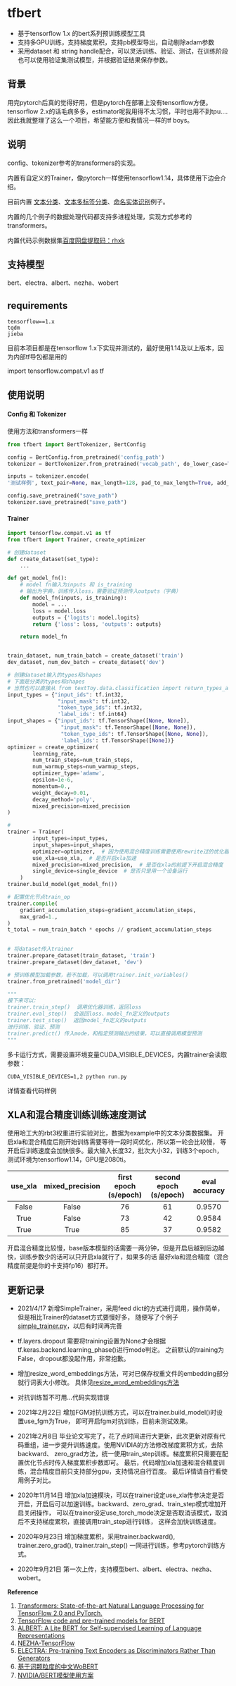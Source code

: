 # tfbert
- 基于tensorflow 1.x 的bert系列预训练模型工具
- 支持多GPU训练，支持梯度累积，支持pb模型导出，自动剔除adam参数
- 采用dataset 和 string handle配合，可以灵活训练、验证、测试，在训练阶段也可以使用验证集测试模型，并根据验证结果保存参数。

## 背景

用完pytorch后真的觉得好用，但是pytorch在部署上没有tensorflow方便。
tensorflow 2.x的话毛病多多，estimator呢我用得不太习惯，平时也用不到tpu....
因此我就整理了这么一个项目，希望能方便和我情况一样的tf boys。
## 说明


config、tokenizer参考的transformers的实现。

内置有自定义的Trainer，像pytorch一样使用tensorflow1.14，具体使用下边会介绍。

目前内置 [文本分类](run_classifier.py)、[文本多标签分类](run_element_extract.py)、[命名实体识别](run_ner.py)例子。

内置的几个例子的数据处理代码都支持多进程处理，实现方式参考的transformers。

内置代码示例数据集[百度网盘提取码：rhxk](https://pan.baidu.com/s/1lYy7BJdadT0LJfMSsKz6AA)
## 支持模型

bert、electra、albert、nezha、wobert

## requirements
```
tensorflow==1.x
tqdm
jieba
```
目前本项目都是在tensorflow 1.x下实现并测试的，最好使用1.14及以上版本，因为内部tf导包都是用的

import tensorflow.compat.v1 as tf

## **使用说明**
#### **Config 和 Tokenizer**
使用方法和transformers一样
```python
from tfbert import BertTokenizer, BertConfig

config = BertConfig.from_pretrained('config_path')
tokenizer = BertTokenizer.from_pretrained('vocab_path', do_lower_case=True)

inputs = tokenizer.encode(
'测试样例', text_pair=None, max_length=128, pad_to_max_length=True, add_special_tokens=True)

config.save_pretrained("save_path")
tokenizer.save_pretrained("save_path")
```
#### **Trainer**
```python
import tensorflow.compat.v1 as tf
from tfbert import Trainer, create_optimizer

# 创建dataset
def create_dataset(set_type):
    ...

def get_model_fn():
    # model fn输入为inputs 和 is_training
    # 输出为字典，训练传入loss，需要验证预测传入outputs（字典） 
    def model_fn(inputs, is_training):
        model = ...
        loss = model.loss
        outputs = {'logits': model.logits}
        return {'loss': loss, 'outputs': outputs}

    return model_fn


train_dataset, num_train_batch = create_dataset('train')
dev_dataset, num_dev_batch = create_dataset('dev')

# 创建dataset输入的types和shapes
# 下面是分类的types和shapes
# 当然也可以直接从 from textToy.data.classification import return_types_and_shapes
input_types = {"input_ids": tf.int32,
                "input_mask": tf.int32,
                "token_type_ids": tf.int32,
                'label_ids': tf.int64}
input_shapes = {"input_ids": tf.TensorShape([None, None]),
                 "input_mask": tf.TensorShape([None, None]),
                 "token_type_ids": tf.TensorShape([None, None]),
                 'label_ids': tf.TensorShape([None])}
optimizer = create_optimizer(
        learning_rate,
        num_train_steps=num_train_steps,
        num_warmup_steps=num_warmup_steps,
        optimizer_type='adamw',
        epsilon=1e-6,
        momentum=0.,
        weight_decay=0.01,
        decay_method='poly',
        mixed_precision=mixed_precision
)

# 
trainer = Trainer(
        input_types=input_types,
        input_shapes=input_shapes,
        optimizer=optimizer,  # 因为使用混合精度训练需要使用rewrite过的优化器计算梯度，所以需要先传入，如果不使用就可以在compile传入
        use_xla=use_xla,  # 是否开启xla加速
        mixed_precision=mixed_precision,  # 是否在xla的前提下开启混合精度
        single_device=single_device  # 是否只是用一个设备运行
    )
trainer.build_model(get_model_fn())

# 配置优化节点train_op
trainer.compile(
    gradient_accumulation_steps=gradient_accumulation_steps,
    max_grad=1.,
)
t_total = num_train_batch * epochs // gradient_accumulation_steps

  
# 将dataset传入trainer
trainer.prepare_dataset(train_dataset, 'train')
trainer.prepare_dataset(dev_dataset, 'dev')

# 预训练模型加载参数，若不加载，可以调用trainer.init_variables()
trainer.from_pretrained('model_dir')

"""
接下来可以:
trainer.train_step()  调用优化器训练，返回loss
trainer.eval_step()  会返回loss、model_fn定义的outputs
trainer.test_step()  返回model_fn定义的outputs
进行训练、验证、预测
trainer.predict() 传入mode，和指定预测输出的结果，可以直接调用模型预测
"""
```
多卡运行方式，需要设置环境变量CUDA_VISIBLE_DEVICES，内置trainer会读取参数：
```
CUDA_VISIBLE_DEVICES=1,2 python run.py
```
详情查看代码样例

## **XLA和混合精度训练训练速度测试**

使用哈工大的rbt3权重进行实验对比，数据为example中的文本分类数据集。
开启xla和混合精度后刚开始训练需要等待一段时间优化，所以第一轮会比较慢，
等开启后训练速度会加快很多。最大输入长度32，批次大小32，训练3个epoch，
测试环境为tensorflow1.14，GPU是2080ti。

| use_xla | mixed_precision | first epoch (s/epoch) | second epoch (s/epoch) | eval accuracy |
| :------: | :------: | :------: | :------: | :------: |
| False | False | 76 | 61 | 0.9570 |
| True | False | 73 | 42 | 0.9584 |
| True | True | 85 | 37 | 0.9582 |

开启混合精度比较慢，base版本模型的话需要一两分钟，但是开启后越到后边越快，训练步数少的话可以只开启xla就行了，如果多的话
最好xla和混合精度（混合精度前提是你的卡支持fp16）都打开。
## **更新记录**
- 2021/4/17 新增SimpleTrainer，采用feed dict的方式进行调用，操作简单，但是相比Trainer的dataset方式要慢好多，
  随便写了个例子[simple_trainer.py](simple_trainer.py)，以后有时间再完善
- tf.layers.dropout 需要将training设置为None才会根据tf.keras.backend.learning_phase()进行mode判定。
  之前默认的training为False，dropout都没起作用，非常抱歉。
- 增加resize_word_embeddings方法，可对已保存权重文件的embedding部分就行词表大小修改。
  具体见[resize_word_embeddings方法](tfbert/utils.py)
- 对抗训练暂不可用...代码实现错误
- 2021年2月22日 增加FGM对抗训练方式，可以在trainer.build_model()时设置use_fgm为True，
  即可开启fgm对抗训练，目前未测试效果。

- 2021年2月8日  毕业论文写完了，花了点时间进行大更新，此次更新对原有代码重组，进一步提升训练速度。使用NVIDIA的方法修改梯度累积方式，去除backward、
  zero_grad方法，统一使用train_step训练。梯度累积只需要在配置优化节点时传入梯度累积步数即可。
  最后，代码增加xla加速和混合精度训练，混合精度目前只支持部分gpu，支持情况自行百度。
  最后详情请自行看使用例子对比。

- 2020年11月14日 增加xla加速模块，可以在trainer设定use_xla传参决定是否开启，开启后可以加速训练。backward、zero_grad、train_step模式增加开启关闭操作，
可以在trainer设定use_torch_mode决定是否取消该模式，取消后不支持梯度累积，直接调用train_step进行训练，
这样会加快训练速度。

- 2020年9月23日 增加梯度累积，采用trainer.backward(), trainer.zero_grad(), trainer.train_step() 一同进行训练，参考pytorch训练方式。
- 2020年9月21日 第一次上传，支持模型bert、albert、electra、nezha、wobert。

**Reference**  
1. [Transformers: State-of-the-art Natural Language Processing for TensorFlow 2.0 and PyTorch. ](https://github.com/huggingface/transformers)
2. [TensorFlow code and pre-trained models for BERT](https://github.com/google-research/bert)
3. [ALBERT: A Lite BERT for Self-supervised Learning of Language Representations](https://github.com/google-research/albert)
4. [NEZHA-TensorFlow](https://github.com/huawei-noah/Pretrained-Language-Model/tree/master/NEZHA-TensorFlow)
5. [ELECTRA: Pre-training Text Encoders as Discriminators Rather Than Generators](https://github.com/google-research/electra)
6. [基于词颗粒度的中文WoBERT](https://github.com/ZhuiyiTechnology/WoBERT)
7. [NVIDIA/BERT模型使用方案](https://github.com/NVIDIA/DeepLearningExamples/tree/master/TensorFlow/LanguageModeling/BERT)